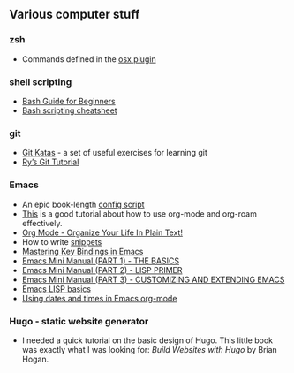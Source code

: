 ## Various computer stuff
### zsh
- Commands defined in the [osx plugin](https://github.com/ohmyzsh/ohmyzsh/tree/master/plugins/osx)

### shell scripting
- [Bash Guide for Beginners](https://tldp.org/LDP/Bash-Beginners-Guide/html/index.html)
- [Bash scripting cheatsheet](https://devhints.io/bash)

### git
- [Git Katas](https://github.com/eficode-academy/git-katas) - a set of useful exercises for learning git
- [Ry’s Git Tutorial](https://hamwaves.com/collaboration/doc/rypress.com/index.html)

### Emacs
- An epic book-length [config script](https://github.com/alhassy/emacs.d) 
- [This](https://d12frosted.io/posts/2020-06-23-task-management-with-roam-vol1.html) is a good tutorial about how to use org-mode and org-roam effectively.
- [Org Mode - Organize Your Life In Plain Text!](http://doc.norang.ca/org-mode.html#Projects)
- How to write [snippets](https://joaotavora.github.io/yasnippet/snippet-development.html)
- [Mastering Key Bindings in Emacs](https://www.masteringemacs.org/article/mastering-key-bindings-emacs)
- [Emacs Mini Manual (PART 1) - THE BASICS](https://tuhdo.github.io/emacs-tutor.html)
- [Emacs Mini Manual (PART 2) - LISP PRIMER](https://tuhdo.github.io/emacs-tutor2.html)
- [Emacs Mini Manual (PART 3) - CUSTOMIZING AND EXTENDING EMACS](https://tuhdo.github.io/emacs-tutor3.html)
- [Emacs LISP basics](http://ergoemacs.org/emacs/elisp_basics.html)
- [Using dates and times in Emacs org-mode](http://members.optusnet.com.au/~charles57/GTD/org_dates)

### Hugo - static website generator
- I needed a quick tutorial on the basic design of Hugo. This little book was exactly what I was looking for: _Build Websites with Hugo_ by Brian Hogan.
